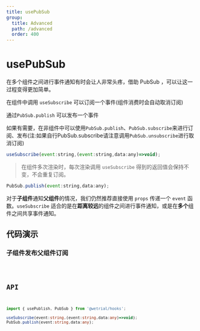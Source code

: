 ```yaml
---
title: usePubSub
group:
  title: Advanced
  path: /advanced
  order: 400
---
```


# usePubSub

在多个组件之间进行事件通知有时会让人非常头疼，借助 PubSub ，可以让这一过程变得更加简单。

在组件中调用 `useSubscribe` 可以订阅一个事件(组件消费时会自动取消订阅)

通过`PubSub.publish` 可以发布一个事件

如果有需要，在非组件中可以使用`PubSub.publish`、`PubSub.subscribe`来进行订阅、发布(注:如果自行PubSub.subscribe请注意调用`PubSub.unsubscribe`进行取消订阅)

```js
useSubscribe(event:string,(event:string,data:any)=>void);
```

> 在组件多次渲染时，每次渲染调用 `useSubscribe` 得到的返回值会保持不变，不会重复订阅。

```js
PubSub.publish(event:string,data:any);
```


对于**子组件**通知**父组件**的情况，我们仍然推荐直接使用 `props` 传递一个 `event` 函数。`useSubscribe` 适合的是在**距离较远**的组件之间进行事件通知，或是在**多个**组件之间共享事件通知。

## 代码演示

### 子组件发布父组件订阅

<code src="./demo/demo1.tsx">

## API

```typescript
import { usePublish, PubSub } from '@wetrial/hooks';

useSubscribe(event:string,(event:string,data:any)=>void);
PubSub.publish(event:string,data:any);
```
